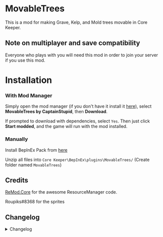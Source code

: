 # MovableTrees
This is a mod for making Grave, Kelp, and Mold trees movable in Core Keeper.

## Note on multiplayer and save compatibility
Everyone who plays with you will need this mod in order to join your server if you use this mod.

# Installation
### With Mod Manager

Simply open the mod manager (if you don't have it install it [here](https://dsp.thunderstore.io/package/ebkr/r2modman/)), select **MovableTrees by CaptainStupid**, then **Download**.

If prompted to download with dependencies, select `Yes`.
Then just click **Start modded**, and the game will run with the mod installed.

### Manually
Install BepInEx Pack from [here](https://core-keeper.thunderstore.io/package/BepInEx/BepInExPack_Core_Keeper/)<br/>

Unzip all files into `Core Keeper\BepInEx\plugins\MovableTrees/` (Create folder named `MovableTrees`)<br/>

## Credits
[ReMod.Core](https://github.com/RequiDev/ReMod.Core) for the awesome ResourceManager code.

Roupiks#8368 for the sprites

## Changelog
<details>
<summary>Changelog</summary>

### v1.0.0
- Initial Release
</details>
